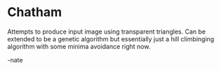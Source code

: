 # Chatham
Attempts to produce input image using transparent triangles. Can be extended to be a genetic algorithm but essentially just a hill climbinging algorithm with some minima avoidance right now.

-nate
